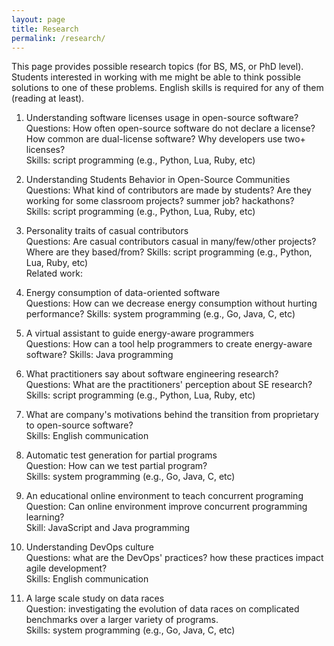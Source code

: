 ```yaml
---
layout: page
title: Research
permalink: /research/
---
```


This page provides possible research topics (for BS, MS, or PhD level). Students interested in working with me might be able to think possible solutions to one of these problems. English skills is required for any of them (reading at least).

1. Understanding software licenses usage in open-source software?<br>
Questions: How often open-source software do not declare a license? How common are dual-license software? Why developers use two+ licenses? <br>
Skills: script programming (e.g., Python, Lua, Ruby, etc)<br>

1. Understanding Students Behavior in Open-Source Communities<br>
Questions: What kind of contributors are made by students? Are they working for some classroom projects? summer job? hackathons?<br>
Skills: script programming (e.g., Python, Lua, Ruby, etc)

3. Personality traits of casual contributors<br>
Questions: Are casual contributors casual in many/few/other projects? Where are they based/from?
Skills: script programming (e.g., Python, Lua, Ruby, etc)<br>
Related work:

4. Energy consumption of data-oriented software<br>
Questions: How can we decrease energy consumption without hurting performance?
Skills: system programming (e.g., Go, Java, C, etc)<br>

1. A virtual assistant to guide energy-aware programmers<br>
Questions: How can a tool help programmers to create energy-aware software?
Skills: Java programming<br>

1. What practitioners say about software engineering research?<br>
Questions: What are the practitioners' perception about SE research?
Skills: script programming (e.g., Python, Lua, Ruby, etc)<br>

1. What are company's motivations behind the transition from proprietary to open-source software?<br>
Skills: English communication<br>

1. Automatic test generation for partial programs<br>
Question: How can we test partial program?<br>
Skills: system programming (e.g., Go, Java, C, etc)<br>

1. An educational online environment to teach concurrent programing<br>
Question: Can online  environment improve concurrent programming learning?<br>
Skill: JavaScript and Java programming

1. Understanding DevOps culture<br>
Questions: what are the DevOps' practices? how these practices impact agile development?<br>
Skills: English communication<br>

1. A large scale study on data races<br>
Question: investigating the evolution of data races on complicated benchmarks over a larger variety of programs.<br>
Skills: system programming (e.g., Go, Java, C, etc)<br>
